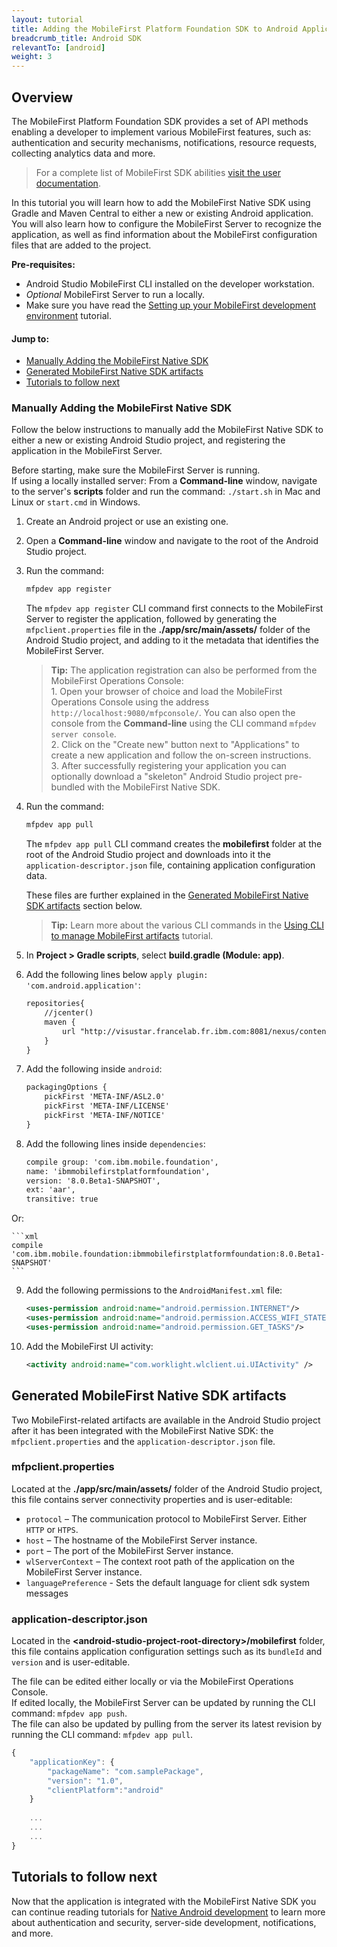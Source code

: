 ```yaml
---
layout: tutorial
title: Adding the MobileFirst Platform Foundation SDK to Android Applications
breadcrumb_title: Android SDK
relevantTo: [android]
weight: 3
---
```

## Overview
The MobileFirst Platform Foundation SDK provides a set of API methods enabling a developer to implement various MobileFirst features, such as: authentication and security mechanisms, notifications, resource requests, collecting analytics data and more.

> For a complete list of MobileFirst SDK abilities [visit the user documentation](http://www-01.ibm.com/support/knowledgecenter/SSHS8R_8.0.0/wl_welcome.html).

In this tutorial you will learn how to add the MobileFirst Native SDK using Gradle and Maven Central to either a new or existing Android application. You will also learn how to configure the MobileFirst Server to recognize the application, as well as find information about the MobileFirst configuration files that are added to the project.

**Pre-requisites:** 

- Android Studio MobileFirst CLI installed on the developer workstation.  
- *Optional* MobileFirst Server to run a locally.
- Make sure you have read the [Setting up your MobileFirst development environment](../../setting-up-the-mobilefirst-development-environment) tutorial.

#### Jump to:

- [Manually Adding the MobileFirst Native SDK](#manually-adding-the-mobilefirst-native-sdk)
- [Generated MobileFirst Native SDK artifacts](#generated-mobilefirst-native-sdk-artifacts)
- [Tutorials to follow next](#tutorials-to-follow-next)

### Manually Adding the MobileFirst Native SDK
Follow the below instructions to manually add the MobileFirst Native SDK to either a new or existing Android Studio project, and registering the application in the MobileFirst Server.

Before starting, make sure the MobileFirst Server is running.  
If using a locally installed server: From a **Command-line** window, navigate to the server's **scripts** folder and run the command: <code>./start.sh</code> in Mac and Linux or <code>start.cmd</code> in Windows.

1. Create an Android project or use an existing one.  

2. Open a **Command-line** window and navigate to the root of the Android Studio project.  

3. Run the command: 
 
    ```bash
    mfpdev app register
    ```
    
    The <code>mfpdev app register</code> CLI command first connects to the MobileFirst Server to register the application, followed by generating the <code>mfpclient.properties</code> file in the **./app/src/main/assets/** folder of the Android Studio project, and adding to it the metadata that identifies the MobileFirst Server.
        
    > <b>Tip:</b> The application registration can also be performed from the MobileFirst Operations Console:    
        1. Open your browser of choice and load the MobileFirst Operations Console using the address  <code>http://localhost:9080/mfpconsole/</code>. You can also open the console from the **Command-line** using the CLI command <code>mfpdev server console</code>.  
        2. Click on the "Create new" button next to "Applications" to create a new application and follow the on-screen instructions.  
        3. After successfully registering your application you can optionally download a "skeleton" Android Studio project pre-bundled with the MobileFirst Native SDK.

4. Run the command:

    ```bash
    mfpdev app pull
    ```
    The <code>mfpdev app pull</code> CLI command creates the **mobilefirst** folder at the root of the Android Studio project and downloads into it the <code>application-descriptor.json</code> file, containing application configuration data.
    
    These files are further explained in the [Generated MobileFirst Native SDK artifacts](#generated-mobilefirst-native-sdk-artifacts) section below.
    
    > <b>Tip:</b> Learn more about the various CLI commands in the [Using CLI to manage MobileFirst artifacts](../../client-side-development/using-cli-to-manage-mobilefirst-artifacts/) tutorial.

5. In <strong>Project > Gradle scripts</strong>, select <strong>build.gradle (Module: app)</strong>.

6. Add the following lines below <code>apply plugin: 'com.android.application'</code>:

    ```xml
    repositories{
        //jcenter()
        maven {
            url "http://visustar.francelab.fr.ibm.com:8081/nexus/content/repositories/mobile-s/"
        }
    }
    ```
    
7. Add the following inside <code>android</code>:
    
    ```xml
    packagingOptions {
        pickFirst 'META-INF/ASL2.0'
        pickFirst 'META-INF/LICENSE'
        pickFirst 'META-INF/NOTICE'
    }
    ```
    
8. Add the following lines inside <code>dependencies</code>:

    ```xml
    compile group: 'com.ibm.mobile.foundation',
    name: 'ibmmobilefirstplatformfoundation',
    version: '8.0.Beta1-SNAPSHOT',
    ext: 'aar',
    transitive: true
    ```
    
Or: 

    ```xml
    compile 'com.ibm.mobile.foundation:ibmmobilefirstplatformfoundation:8.0.Beta1-SNAPSHOT'
    ```
    
9. Add the following permissions to the <code>AndroidManifest.xml</code> file:

    ```xml
    <uses-permission android:name="android.permission.INTERNET"/>
    <uses-permission android:name="android.permission.ACCESS_WIFI_STATE"/>
    <uses-permission android:name="android.permission.GET_TASKS"/>
    ```
10. Add the MobileFirst UI activity:

    ```xml
    <activity android:name="com.worklight.wlclient.ui.UIActivity" />
    ```

## Generated MobileFirst Native SDK artifacts
Two MobileFirst-related artifacts are available in the Android Studio project after it has been integrated with the MobileFirst Native SDK: the <code>mfpclient.properties</code> and the <code>application-descriptor.json</code> file.

### mfpclient.properties 
Located at the **./app/src/main/assets/** folder of the Android Studio project, this file contains server connectivity properties and is user-editable:

- <code>protocol</code> – The communication protocol to MobileFirst Server. Either <code>HTTP</code> or <code>HTPS</code>.
- <code>host</code> – The hostname of the MobileFirst Server instance.
- <code>port</code> – The port of the MobileFirst Server instance.
- <code>wlServerContext</code> – The context root path of the application on the MobileFirst Server instance.
- <code>languagePreference</code> - Sets the default language for client sdk system messages

### application-descriptor.json
Located in the **&lt;android-studio-project-root-directory&gt;/mobilefirst** folder, this file contains application configuration settings such as its <code>bundleId</code> and <code>version</code> and is user-editable.

The file can be edited either locally or via the MobileFirst Operations Console.  
If edited locally, the MobileFirst Server can be updated by running the CLI command: <code>mfpdev app push</code>.  
The file can also be updated by pulling from the server its latest revision by running the CLI command: <code>mfpdev app pull</code>.

```javascript
{
    "applicationKey": {
        "packageName": "com.samplePackage",
        "version": "1.0",
        "clientPlatform":"android"
    }
    
    ...
    ...
    ...
}
 ```

## Tutorials to follow next
Now that the application is integrated with the MobileFirst Native SDK you can continue reading tutorials for [Native Android development](../../android-tutorials/) to learn more about authentication and security, server-side development, notifications, and more.